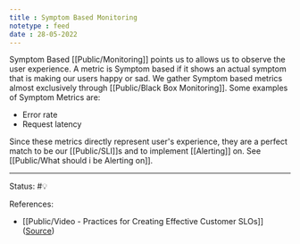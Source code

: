 ```yaml
---
title : Symptom Based Monitoring
notetype : feed
date : 28-05-2022
---
```


Symptom Based [[Public/Monitoring]] points us to allows us to observe the user experience. A metric is Symptom based if it shows an actual symptom that is making our users happy or sad. We gather Symptom based metrics almost exclusively through [[Public/Black Box Monitoring]]. Some examples of Symptom Metrics are:
- Error rate
- Request latency

Since these metrics directly represent user's experience, they are a perfect match to be our [[Public/SLI]]s and to implement [[Alerting]] on. See [[Public/What should i be Alerting on]].





-----

Status: #💡 

References:
- [[Public/Video - Practices for Creating Effective Customer SLOs]] ([Source](https://www.infoq.com/presentations/slo-pitfalls-2019/))